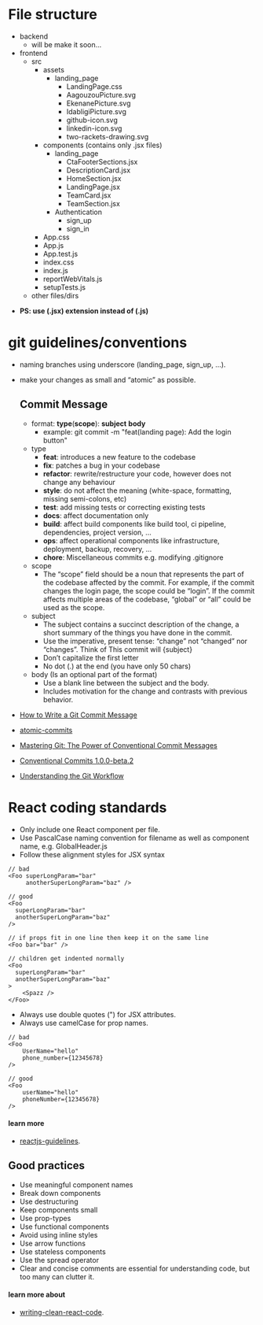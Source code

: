 # File structure
* backend
	* will be make it soon...
* frontend
	* src
		* assets
			* landing_page
				* LandingPage.css         
				* AagouzouPicture.svg
				* EkenanePicture.svg
				* IdabligiPicture.svg
				* github-icon.svg
				* linkedin-icon.svg
				* two-rackets-drawing.svg
		* components (contains only .jsx files)
			* landing_page
				* CtaFooterSections.jsx
				* DescriptionCard.jsx
				* HomeSection.jsx
				* LandingPage.jsx
				* TeamCard.jsx
				* TeamSection.jsx
			* Authentication
				* sign_up
				* sign_in
		* App.css
		* App.js
		* App.test.js
		* index.css
		* index.js
		* reportWebVitals.js
		* setupTests.js
	* other files/dirs
- __PS: use (.jsx) extension instead of (.js)__

# git guidelines/conventions
* naming branches using underscore (landing_page, sign_up, ...).
* make your changes as small and “atomic” as possible.

	## Commit Message
	* format: __type__(__scope__): __subject__ __body__
		* example: git commit -m "feat(landing page): Add the login button"
	- type
		* __feat__: introduces a new feature to the codebase
		* __fix__: patches a bug in your codebase
		* __refactor__: rewrite/restructure your code, however does not change any behaviour
		* __style__: do not affect the meaning (white-space, formatting, missing semi-colons, etc)
		* __test__: add missing tests or correcting existing tests
		* __docs__: affect documentation only
		* __build__: affect build components like build tool, ci pipeline, dependencies, project version, …
		* __ops__: affect operational components like infrastructure, deployment, backup, recovery, …
		* __chore__: Miscellaneous commits e.g. modifying .gitignore
	- scope
		* The “scope” field should be a noun that represents the part of the codebase affected by the commit.
		For example, if the commit changes the login page, the scope could be “login”. If the commit affects multiple areas of the codebase, “global” or “all” could be used as the scope.
	- subject
		* The subject contains a succinct description of the change, a short summary of the things you have done in the commit.
		* Use the imperative, present tense: “change” not “changed” nor “changes”. Think of This commit will {subject}
		* Don’t capitalize the first letter
		* No dot (.) at the end (you have only 50 chars)
	- body (Is an optional part of the format)
		* Use a blank line between the subject and the body.
		* Includes motivation for the change and contrasts with previous behavior.
	
* [How to Write a Git Commit Message](https://cbea.ms/git-commit/)
* [atomic-commits](https://www.freshconsulting.com/insights/blog/atomic-commits/)
* [Mastering Git: The Power of Conventional Commit Messages](https://blog.stackademic.com/mastering-git-the-power-of-conventional-commit-messages-1bfbd1cae2c2)
* [Conventional Commits 1.0.0-beta.2](https://www.conventionalcommits.org/en/v1.0.0-beta.2/)
* [Understanding the Git Workflow](https://sandofsky.com/workflow/git-workflow/)

# React coding standards
- Only include one React component per file.
- Use PascalCase naming convention for filename as well as component name, e.g. GlobalHeader.js
- Follow these alignment styles for JSX syntax
```
// bad
<Foo superLongParam="bar"
     anotherSuperLongParam="baz" />

// good
<Foo
  superLongParam="bar"
  anotherSuperLongParam="baz"
/>

// if props fit in one line then keep it on the same line
<Foo bar="bar" />

// children get indented normally
<Foo
  superLongParam="bar"
  anotherSuperLongParam="baz"
>
    <Spazz />
</Foo>
```
- Always use double quotes (") for JSX attributes.
- Always use camelCase for prop names.

```
// bad
<Foo
    UserName="hello"
    phone_number={12345678}
/>

// good
<Foo
    userName="hello"
    phoneNumber={12345678}
/>
```
#### learn more
* [reactjs-guidelines](https://github.com/pillarstudio/standards/tree/master).

## Good practices
* Use meaningful component names
* Break down components
* Use destructuring
* Keep components small
* Use prop-types
* Use functional components
* Avoid using inline styles
* Use arrow functions
* Use stateless components
* Use the spread operator
* Clear and concise comments are essential for understanding code, but too many can clutter it. 

#### learn more about
* [writing-clean-react-code](https://www.turing.com/kb/writing-clean-react-code).